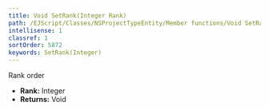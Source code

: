 ```yaml
---
title: Void SetRank(Integer Rank)
path: /EJScript/Classes/NSProjectTypeEntity/Member functions/Void SetRank(Integer p_0)
intellisense: 1
classref: 1
sortOrder: 5872
keywords: SetRank(Integer)
---
```



Rank order



* **Rank:** Integer
* **Returns:** Void


